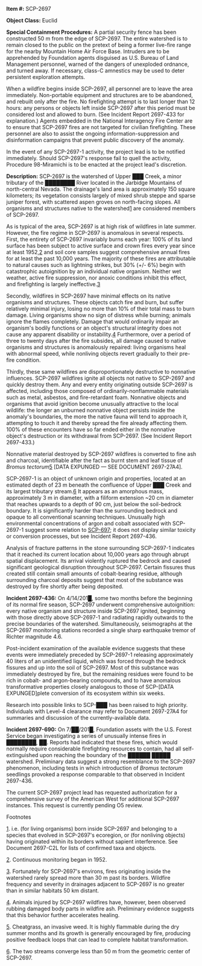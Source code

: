   
**Item #:** SCP-2697

**Object Class:** Euclid

**Special Containment Procedures:** A partial security fence has been constructed 50 m from the edge of SCP-2697. The entire watershed is to remain closed to the public on the pretext of being a former live-fire range for the nearby Mountain Home Air Force Base. Intruders are to be apprehended by Foundation agents disguised as U.S. Bureau of Land Management personnel, warned of the dangers of unexploded ordnance, and turned away. If necessary, class-C amnestics may be used to deter persistent exploration attempts.

When a wildfire begins inside SCP-2697, all personnel are to leave the area immediately. Non-portable equipment and structures are to be abandoned, and rebuilt only after the fire. No firefighting attempt is to last longer than 12 hours: any persons or objects left inside SCP-2697 after this period must be considered lost and allowed to burn. (See Incident Report 2697-433 for explanation.) Agents embedded in the National Interagency Fire Center are to ensure that SCP-2697 fires are not targeted for civilian firefighting. These personnel are also to assist the ongoing information-suppression and disinformation campaigns that prevent public discovery of the anomaly.

In the event of any SCP-2697-1 activity, the project lead is to be notified immediately. Should SCP-2697's response fail to quell the activity, Procedure 98-Miramichi is to be enacted at the project lead's discretion.

**Description:** SCP-2697 is the watershed of Upper ███ Creek, a minor tributary of the ████████ River located in the Jarbidge Mountains of north-central Nevada. The drainage's land area is approximately 150 square kilometers; its vegetation consists largely of mixed shrub steppe and sparse juniper forest, with scattered aspen groves on north-facing slopes. All organisms and structures native to the watershed[1](javascript:;) are considered members of SCP-2697.

As is typical of the area, SCP-2697 is at high risk of wildfires in late summer. However, the fire regime in SCP-2697 is anomalous in several respects. First, the entirety of SCP-2697 invariably burns each year: 100% of its land surface has been subject to active surface and crown fires every year since at least 1952,[2](javascript:;) and soil core samples suggest comprehensive annual fires for at least the past 10,000 years. The majority of these fires are attributable to natural causes such as lightning strikes, but 30% (+/- 6%) begin with catastrophic autoignition by an individual native organism. Neither wet weather, active fire suppression, nor anoxic conditions inhibit this effect, and firefighting is largely ineffective.[3](javascript:;)

Secondly, wildfires in SCP-2697 have minimal effects on its native organisms and structures. These objects catch fire and burn, but suffer relatively minimal injury, losing no more than 10% of their total mass to burn damage. Living organisms show no sign of distress while burning; animals ignore the flames completely. Damage that would ordinarily impair an organism's bodily functions or an object's structural integrity does not cause any apparent disability or instability.[4](javascript:;) Furthermore, over a period of three to twenty days after the fire subsides, all damage caused to native organisms and structures is anomalously repaired: living organisms heal with abnormal speed, while nonliving objects revert gradually to their pre-fire condition.

Thirdly, these same wildfires are disproportionately destructive to nonnative influences. SCP-2697 wildfires ignite all objects not native to SCP-2697 and quickly destroy them. Any and every entity originating outside SCP-2697 is affected, including those composed of ordinarily-nonflammable materials such as metal, asbestos, and fire-retardant foam. Nonnative objects and organisms that avoid ignition become unusually attractive to the local wildlife: the longer an unburned nonnative object persists inside the anomaly's boundaries, the more the native fauna will tend to approach it, attempting to touch it and thereby spread the fire already affecting them. 100% of these encounters have so far ended either in the nonnative object's destruction or its withdrawal from SCP-2697. (See Incident Report 2697-433.)

Nonnative material destroyed by SCP-2697 wildfires is converted to fine ash and charcoal, identifiable after the fact as burnt stem and leaf tissue of _Bromus tectorum_[5](javascript:;) \[DATA EXPUNGED — SEE DOCUMENT 2697-27A4\].

SCP-2697-1 is an object of unknown origin and properties, located at an estimated depth of 23 m beneath the confluence of Upper ███ Creek and its largest tributary stream.[6](javascript:;) It appears as an amorphous mass, approximately 3 m in diameter, with a filiform extension ~20 cm in diameter that reaches upwards to a depth of 90 cm, just below the soil-bedrock boundary. It is significantly harder than the surrounding bedrock and opaque to all conventional scanning techniques. Unusually high environmental concentrations of argon and cobalt associated with SCP-2697-1 suggest some relation to [SCP-697](/scp-697); it does not display similar toxicity or conversion processes, but see Incident Report 2697-436.

Analysis of fracture patterns in the stone surrounding SCP-2697-1 indicates that it reached its current location about 10,000 years ago through abrupt spatial displacement. Its arrival violently ruptured the bedrock and caused significant geological disruption throughout SCP-2697. Certain fissures thus created still contain small amounts of cobalt-bearing residue, although surrounding charcoal deposits suggest that most of the substance was destroyed by fire shortly after being deposited.

**Incident 2697-436:** On 4/14/201█, some two months before the beginning of its normal fire season, SCP-2697 underwent comprehensive autoignition: every native organism and structure inside SCP-2697 ignited, beginning with those directly above SCP-2697-1 and radiating rapidly outwards to the precise boundaries of the watershed. Simultaneously, seismographs at the SCP-2697 monitoring stations recorded a single sharp earthquake tremor of Richter magnitude 4.6.

Post-incident examination of the available evidence suggests that these events were immediately preceded by SCP-2697-1 releasing approximately 40 liters of an unidentified liquid, which was forced through the bedrock fissures and up into the soil of SCP-2697. Most of this substance was immediately destroyed by fire, but the remaining residues were found to be rich in cobalt- and argon-bearing compounds, and to have anomalous transformative properties closely analogous to those of SCP-\[DATA EXPUNGED\]plete conversion of its ecosystem within six weeks.

Research into possible links to SCP-███ has been raised to high priority. Individuals with Level-4 clearance may refer to Document 2697-27A4 for summaries and discussion of the currently-available data.

**Incident 2697-690:** On 7/██/201█, Foundation assets with the U.S. Forest Service began investigating a series of unusually intense fires in ████████, ██. Reports had indicated that these fires, which would normally require considerable firefighting resources to contain, had all self-extinguished upon reaching the boundary of the ██████ █████ watershed. Preliminary data suggest a strong resemblance to the SCP-2697 phenomenon, including tests in which introduction of _Bromus tectorum_ seedlings provoked a response comparable to that observed in Incident 2697-436.

The current SCP-2697 project lead has requested authorization for a comprehensive survey of the American West for additional SCP-2697 instances. This request is currently pending O5 review.

Footnotes

[1](javascript:;). i.e. (for living organisms) born inside SCP-2697 and belonging to a species that evolved in SCP-2697's ecoregion, or (for nonliving objects) having originated within its borders without sapient interference. See Document 2697-C2L for lists of confirmed taxa and objects.

[2](javascript:;). Continuous monitoring began in 1952.

[3](javascript:;). Fortunately for SCP-2697's environs, fires originating inside the watershed rarely spread more than 30 m past its borders. Wildfire frequency and severity in drainages adjacent to SCP-2697 is no greater than in similar habitats 50 km distant.

[4](javascript:;). Animals injured by SCP-2697 wildfires have, however, been observed rubbing damaged body parts in wildfire ash. Preliminary evidence suggests that this behavior further accelerates healing.

[5](javascript:;). Cheatgrass, an invasive weed. It is highly flammable during the dry summer months and its growth is generally encouraged by fire, producing positive feedback loops that can lead to complete habitat transformation.

[6](javascript:;). The two streams converge less than 50 m from the geometric center of SCP-2697.